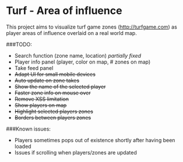 Turf - Area of influence
============

This project aims to visualize turf game zones (http://turfgame.com) as player
areas of influence overlaid on a real world map.


###TODO:
- Search function (zone name, location)  _partially fixed_
- Player info panel (player, color on map, # zones on map)
- Take feed panel
- ~~Adapt UI for small mobile devices~~
- ~~Auto update on zone takes~~
- ~~Show the name of the selected player~~
- ~~Faster zone info on mouse over~~
- ~~Remove XSS limitation~~
- ~~Show players on map~~
- ~~Highlight selected players zones~~
- ~~Borders between players zones~~

###Known issues:
- Players sometimes pops out of existence shortly after having been loaded
- Issues if scrolling when players/zones are updated
